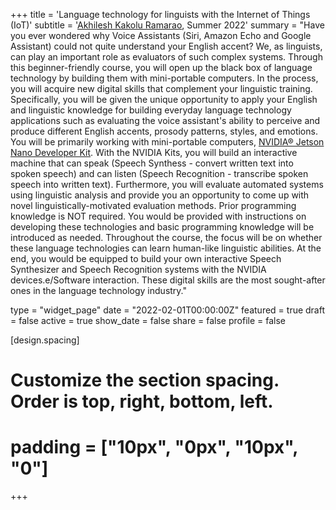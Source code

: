 +++
title = 'Language technology for linguists with the Internet of Things (IoT)'
subtitle = '[Akhilesh Kakolu Ramarao](https://slam.phil.hhu.de/authors/akhilesh/), Summer 2022'
summary = "Have you ever wondered why Voice Assistants (Siri, Amazon Echo and Google Assistant) could not quite understand your English accent? We, as linguists, can play an important role as evaluators of such complex systems. Through this beginner-friendly course, you will open up the black box of language technology by building them with mini-portable computers. In the process, you will acquire new digital skills that complement your linguistic training. Specifically, you will be given the unique opportunity to apply your English and linguistic knowledge for building everyday language technology applications such as evaluating the voice assistant's ability to perceive and produce different English accents, prosody patterns, styles, and emotions. You will be primarily working with mini-portable computers, [NVIDIA® Jetson Nano Developer Kit](https://developer.nvidia.com/embedded/jetson-nano-developer-kit). With the NVIDIA Kits, you will build an interactive machine that can speak (Speech Synthess - convert written text into spoken speech) and can listen (Speech Recognition - transcribe spoken speech into written text). Furthermore, you will evaluate automated systems using linguistic analysis and provide you an opportunity to come up with novel linguistically-motivated evaluation methods. Prior programming knowledge is NOT required. You would be provided with instructions on developing these technologies and basic programming knowledge will be introduced as needed. Throughout the course, the focus will be on whether these language technologies can learn human-like linguistic abilities. At the end, you would be equipped to build your own interactive Speech Synthesizer and Speech Recognition systems with the NVIDIA devices.e/Software interaction. These digital skills are the most sought-after ones in the language technology industry."

type = "widget_page"
date = "2022-02-01T00:00:00Z"
featured = true
draft = false
active = true
show_date = false
share = false
profile = false

[design.spacing]
  # Customize the section spacing. Order is top, right, bottom, left.
  # padding = ["10px", "0px", "10px", "0"]

+++
